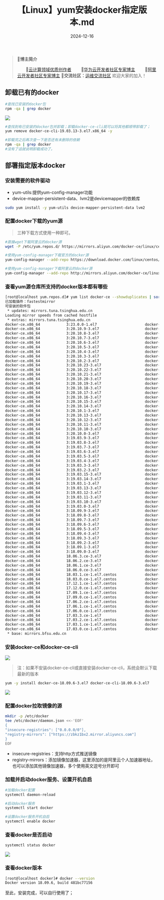 ﻿---
title: 【Linux】yum安装docker指定版本.md
icon: circle-info
order: 1
category:
  - Linux
  - Docker
tag:
  - Linux
  - Docker
  - 运维
pageview: false
date: 2024-12-16
comment: false
breadcrumb: false
---

>🍁**博主简介**
>
>&emsp;&emsp;🏅[云计算领域优质创作者](https://blog.csdn.net/liu_chen_yang?type=blog)
>&emsp;&emsp;🏅[华为云开发者社区专家博主](https://bbs.huaweicloud.com/community/myblog)
>&emsp;&emsp;🏅[阿里云开发者社区专家博主](https://developer.aliyun.com/my?spm=a2c6h.13148508.setting.3.21fc4f0eCmz1v3#/article?_k=zooqoz)
>💊**交流社区：**[运维交流社区](https://bbs.csdn.net/forums/lcy) 欢迎大家的加入！
>



## 卸载已有的docker

```bash
#查找已安装的docker包
rpm -qa | grep docker
```
![](https://lcy-blog.oss-cn-beijing.aliyuncs.com/blog/202412161457564.png)

```bash
#查找到有已安装的docker包并卸载；卸载docker-ce-cli就可以将其他都顺带卸载了；
yum remove docker-ce-cli-19.03.13-3.el7.x86_64 -y

#卸载完之后再次查一下是否还有未删除的依赖
rpm -qa | grep docker
#没有了话就说明卸载成功了。
```
## 部署指定版本docker
### 安装需要的软件驱动
- yum-utils:提供yum-config-manager功能
- device-mapper-persistent-data、lvm2是devicemapper的依赖库

```bash
sudo yum install -y yum-utils device-mapper-persistent-data lvm2
```
### 配置docker下载的yum源
>三种下载方式使用一种即可。

```bash
#直接wget下载阿里云的docker源
wget -P /etc/yum.repos.d/ https://mirrors.aliyun.com/docker-ce/linux/centos/docker-ce.repo

#使用yum-config-manager下载官方的docker源
yum-config-manager --add-repo https://download.docker.com/linux/centos/docker-ce.repo

#使用yum-config-manager下载阿里云的docker源
yum-config-manager --add-repo http://mirrors.aliyun.com/docker-ce/linux/centos/docker-ce.repo
```
### 查看yum源仓库所支持的docker版本都有哪些
```bash
[root@localhost yum.repos.d]# yum list docker-ce --showduplicates | sort -r
已加载插件：fastestmirror
可安装的软件包
 * updates: mirrors.tuna.tsinghua.edu.cn
Loading mirror speeds from cached hostfile
 * extras: mirrors.tuna.tsinghua.edu.cn
docker-ce.x86_64            3:23.0.0-1.el7                      docker-ce-stable
docker-ce.x86_64            3:20.10.9-3.el7                     docker-ce-stable
docker-ce.x86_64            3:20.10.8-3.el7                     docker-ce-stable
docker-ce.x86_64            3:20.10.7-3.el7                     docker-ce-stable
docker-ce.x86_64            3:20.10.6-3.el7                     docker-ce-stable
docker-ce.x86_64            3:20.10.5-3.el7                     docker-ce-stable
docker-ce.x86_64            3:20.10.4-3.el7                     docker-ce-stable
docker-ce.x86_64            3:20.10.3-3.el7                     docker-ce-stable
docker-ce.x86_64            3:20.10.2-3.el7                     docker-ce-stable
docker-ce.x86_64            3:20.10.23-3.el7                    docker-ce-stable
docker-ce.x86_64            3:20.10.22-3.el7                    docker-ce-stable
docker-ce.x86_64            3:20.10.21-3.el7                    docker-ce-stable
docker-ce.x86_64            3:20.10.20-3.el7                    docker-ce-stable
docker-ce.x86_64            3:20.10.19-3.el7                    docker-ce-stable
docker-ce.x86_64            3:20.10.18-3.el7                    docker-ce-stable
docker-ce.x86_64            3:20.10.17-3.el7                    docker-ce-stable
docker-ce.x86_64            3:20.10.16-3.el7                    docker-ce-stable
docker-ce.x86_64            3:20.10.15-3.el7                    docker-ce-stable
docker-ce.x86_64            3:20.10.14-3.el7                    docker-ce-stable
docker-ce.x86_64            3:20.10.1-3.el7                     docker-ce-stable
docker-ce.x86_64            3:20.10.13-3.el7                    docker-ce-stable
docker-ce.x86_64            3:20.10.12-3.el7                    docker-ce-stable
docker-ce.x86_64            3:20.10.11-3.el7                    docker-ce-stable
docker-ce.x86_64            3:20.10.10-3.el7                    docker-ce-stable
docker-ce.x86_64            3:20.10.0-3.el7                     docker-ce-stable
docker-ce.x86_64            3:19.03.9-3.el7                     docker-ce-stable
docker-ce.x86_64            3:19.03.8-3.el7                     docker-ce-stable
docker-ce.x86_64            3:19.03.7-3.el7                     docker-ce-stable
docker-ce.x86_64            3:19.03.6-3.el7                     docker-ce-stable
docker-ce.x86_64            3:19.03.5-3.el7                     docker-ce-stable
docker-ce.x86_64            3:19.03.4-3.el7                     docker-ce-stable
docker-ce.x86_64            3:19.03.3-3.el7                     docker-ce-stable
docker-ce.x86_64            3:19.03.2-3.el7                     docker-ce-stable
docker-ce.x86_64            3:19.03.15-3.el7                    docker-ce-stable
docker-ce.x86_64            3:19.03.14-3.el7                    docker-ce-stable
docker-ce.x86_64            3:19.03.1-3.el7                     docker-ce-stable
docker-ce.x86_64            3:19.03.13-3.el7                    docker-ce-stable
docker-ce.x86_64            3:19.03.12-3.el7                    docker-ce-stable
docker-ce.x86_64            3:19.03.11-3.el7                    docker-ce-stable
docker-ce.x86_64            3:19.03.10-3.el7                    docker-ce-stable
docker-ce.x86_64            3:19.03.0-3.el7                     docker-ce-stable
docker-ce.x86_64            3:18.09.9-3.el7                     docker-ce-stable
docker-ce.x86_64            3:18.09.8-3.el7                     docker-ce-stable
docker-ce.x86_64            3:18.09.7-3.el7                     docker-ce-stable
docker-ce.x86_64            3:18.09.6-3.el7                     docker-ce-stable
docker-ce.x86_64            3:18.09.5-3.el7                     docker-ce-stable
docker-ce.x86_64            3:18.09.4-3.el7                     docker-ce-stable
docker-ce.x86_64            3:18.09.3-3.el7                     docker-ce-stable
docker-ce.x86_64            3:18.09.2-3.el7                     docker-ce-stable
docker-ce.x86_64            3:18.09.1-3.el7                     docker-ce-stable
docker-ce.x86_64            3:18.09.0-3.el7                     docker-ce-stable
docker-ce.x86_64            18.06.3.ce-3.el7                    docker-ce-stable
docker-ce.x86_64            18.06.2.ce-3.el7                    docker-ce-stable
docker-ce.x86_64            18.06.1.ce-3.el7                    docker-ce-stable
docker-ce.x86_64            18.06.0.ce-3.el7                    docker-ce-stable
docker-ce.x86_64            18.03.1.ce-1.el7.centos             docker-ce-stable
docker-ce.x86_64            18.03.0.ce-1.el7.centos             docker-ce-stable
docker-ce.x86_64            17.12.1.ce-1.el7.centos             docker-ce-stable
docker-ce.x86_64            17.12.0.ce-1.el7.centos             docker-ce-stable
docker-ce.x86_64            17.09.1.ce-1.el7.centos             docker-ce-stable
docker-ce.x86_64            17.09.0.ce-1.el7.centos             docker-ce-stable
docker-ce.x86_64            17.06.2.ce-1.el7.centos             docker-ce-stable
docker-ce.x86_64            17.06.1.ce-1.el7.centos             docker-ce-stable
docker-ce.x86_64            17.06.0.ce-1.el7.centos             docker-ce-stable
docker-ce.x86_64            17.03.3.ce-1.el7                    docker-ce-stable
docker-ce.x86_64            17.03.2.ce-1.el7.centos             docker-ce-stable
docker-ce.x86_64            17.03.1.ce-1.el7.centos             docker-ce-stable
docker-ce.x86_64            17.03.0.ce-1.el7.centos             docker-ce-stable
 * base: mirrors.bfsu.edu.cn

```
### 安装docker-ce和docker-ce-cli
![](https://lcy-blog.oss-cn-beijing.aliyuncs.com/blog/202412161457143.png)

>注：如果不安装docker-ce-cli或直接安装docker-ce-cli，系统会默认下载最新的版本

```bash
yum -y install docker-ce-18.09.6-3.el7 docker-ce-cli-18.09.6-3.el7
```
![](https://lcy-blog.oss-cn-beijing.aliyuncs.com/blog/202412161457326.png)

### 配置docker拉取镜像的源

```bash
mkdir -p /etc/docker
tee /etc/docker/daemon.json <<-'EOF'
{
"insecure-registries": ["0.0.0.0/0"],
"registry-mirrors": ["https://zbkz1bx2.mirror.aliyuncs.com"]
}
EOF
```
- insecure-registries：支持http方式推送镜像
- registry-mirrors：添加镜像加速器，这里添加的是阿里云个人加速器地址，也可以添加其他镜像加速器，多个使用英文逗号分开即可
### 加载并启动docker服务、设置开机自启

```bash
#加载docker配置
systemctl daemon-reload

#启动docker服务
systemctl start docker

#设置docker服务开机自启
systemctl enable docker
```

### 查看docker是否启动

```bash
systemctl status docker
```
![](https://lcy-blog.oss-cn-beijing.aliyuncs.com/blog/202412161457314.png)

### 查看docker版本

```bash
[root@localhost docker]# docker --version
Docker version 18.09.6, build 481bc77156
```


至此，安装完成，可以自行使用了；


